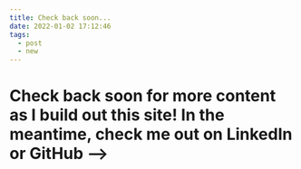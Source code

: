 ```yaml
---
title: Check back soon...
date: 2022-01-02 17:12:46
tags:
  - post
  - new
---
```


# Check back soon for more content as I build out this site! In the meantime, check me out on LinkedIn or GitHub -->
